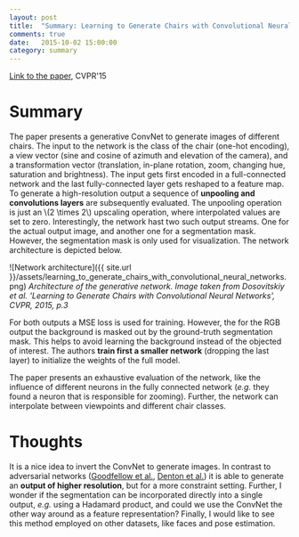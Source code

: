 ```yaml
---
layout: post
title:  "Summary: Learning to Generate Chairs with Convolutional Neural Networks"
comments: true
date:   2015-10-02 15:00:00
category: summary
---
```


[Link to the paper](http://arxiv.org/abs/1411.5928), CVPR'15

# Summary
The paper presents a generative ConvNet to generate images of different chairs.
The input to the network is the class of the chair (one-hot encoding), a view vector (sine and cosine of azimuth and elevation of the camera), and a transformation vector (translation, in-plane rotation, zoom, changing hue, saturation and brightness).
The input gets first encoded in a full-connected network and the last fully-connected layer gets reshaped to a feature map.
To generate a high-resolution output a sequence of **unpooling and convolutions layers** are subsequently evaluated.
The unpooling operation is just an \\(2 \times 2\\) upscaling operation, where interpolated values are set to zero.
Interestingly, the network hast two such output streams.
One for the actual output image, and another one for a segmentation mask.
However, the segmentation mask is only used for visualization.
The network architecture is depicted below.

![Network architecture]({{ site.url }}/assets/learning_to_generate_chairs_with_convolutional_neural_networks.png)
*Architecture of the generative network. Image taken from Dosovitskiy et al. 'Learning to Generate Chairs with Convolutional Neural Networks', CVPR, 2015, p.3*

For both outputs a MSE loss is used for training. 
However, the for the RGB output the background is masked out by the ground-truth segmentation mask.
This helps to avoid learning the background instead of the objected of interest.
The authors **train first a smaller network** (dropping the last layer) to initialize the weights of the full model.

The paper presents an exhaustive evaluation of the network, like the influence of different neurons in the fully connected network (*e.g.* they found a neuron that is responsible for zooming).
Further, the network can interpolate between viewpoints and different chair classes.


# Thoughts
It is a nice idea to invert the ConvNet to generate images.
In contrast to adversarial networks ([Goodfellow et al.][1], [Denton et al.][2]) it is able to generate an **output of higher resolution**, but for a more constraint setting.
Further, I wonder if the segmentation can be incorporated directly into a single output, *e.g.* using a Hadamard product, and could we use the ConvNet the other way around as a feature representation?
Finally, I would like to see this method employed on other datasets, like faces and pose estimation.

[1]: http://arxiv.org/abs/1406.2661
[2]: http://arxiv.org/abs/1506.05751
